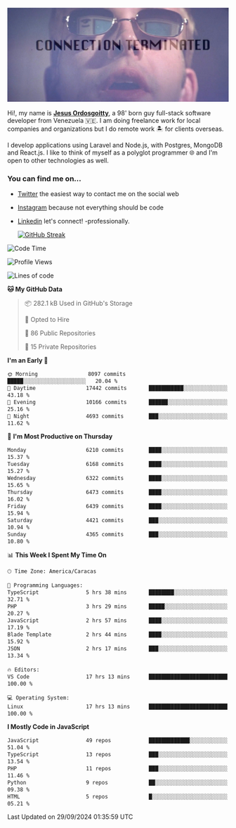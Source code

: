 ![hackers movie reference](./disconnected.jpg)

Hi!, my name is [**Jesus Ordosgoitty**](https://jodaz.dev), a 98' born guy full-stack software developer from Venezuela 🇻🇪. I am doing freelance work for local companies and organizations but I do remote work 🏝️ for clients overseas. 

I develop applications using Laravel and Node.js, with Postgres, MongoDB and React.js. I like to think of myself as a polyglot programmer 🌐 and I'm open to other technologies as well.

### You can find me on...

- [Twitter](https://twitter.com/jodaz_) the easiest way to contact me on the social web
- [Instagram](https://instagram.com/jodaz_) because not everything should be code
- [Linkedin](https://linkedin.com/in/jodaz) let's connect! -professionally.


    [![GitHub Streak](https://streak-stats.demolab.com?user=jodaz&theme=tokyonight)](https://git.io/streak-stats)

<!--START_SECTION:waka-->
![Code Time](http://img.shields.io/badge/Code%20Time-7%2C343%20hrs%2011%20mins-blue)

![Profile Views](http://img.shields.io/badge/Profile%20Views-0-blue)

![Lines of code](https://img.shields.io/badge/From%20Hello%20World%20I%27ve%20Written-82.8%20million%20lines%20of%20code-blue)

**🐱 My GitHub Data** 

> 📦 282.1 kB Used in GitHub's Storage 
 > 
> 💼 Opted to Hire
 > 
> 📜 86 Public Repositories 
 > 
> 🔑 15 Private Repositories 
 > 
**I'm an Early 🐤** 

```text
🌞 Morning                8097 commits        █████░░░░░░░░░░░░░░░░░░░░   20.04 % 
🌆 Daytime                17442 commits       ███████████░░░░░░░░░░░░░░   43.18 % 
🌃 Evening                10166 commits       ██████░░░░░░░░░░░░░░░░░░░   25.16 % 
🌙 Night                  4693 commits        ███░░░░░░░░░░░░░░░░░░░░░░   11.62 % 
```
📅 **I'm Most Productive on Thursday** 

```text
Monday                   6210 commits        ████░░░░░░░░░░░░░░░░░░░░░   15.37 % 
Tuesday                  6168 commits        ████░░░░░░░░░░░░░░░░░░░░░   15.27 % 
Wednesday                6322 commits        ████░░░░░░░░░░░░░░░░░░░░░   15.65 % 
Thursday                 6473 commits        ████░░░░░░░░░░░░░░░░░░░░░   16.02 % 
Friday                   6439 commits        ████░░░░░░░░░░░░░░░░░░░░░   15.94 % 
Saturday                 4421 commits        ███░░░░░░░░░░░░░░░░░░░░░░   10.94 % 
Sunday                   4365 commits        ███░░░░░░░░░░░░░░░░░░░░░░   10.80 % 
```


📊 **This Week I Spent My Time On** 

```text
🕑︎ Time Zone: America/Caracas

💬 Programming Languages: 
TypeScript               5 hrs 38 mins       ████████░░░░░░░░░░░░░░░░░   32.71 % 
PHP                      3 hrs 29 mins       █████░░░░░░░░░░░░░░░░░░░░   20.27 % 
JavaScript               2 hrs 57 mins       ████░░░░░░░░░░░░░░░░░░░░░   17.19 % 
Blade Template           2 hrs 44 mins       ████░░░░░░░░░░░░░░░░░░░░░   15.92 % 
JSON                     2 hrs 17 mins       ███░░░░░░░░░░░░░░░░░░░░░░   13.34 % 

🔥 Editors: 
VS Code                  17 hrs 13 mins      █████████████████████████   100.00 % 

💻 Operating System: 
Linux                    17 hrs 13 mins      █████████████████████████   100.00 % 
```

**I Mostly Code in JavaScript** 

```text
JavaScript               49 repos            █████████████░░░░░░░░░░░░   51.04 % 
TypeScript               13 repos            ███░░░░░░░░░░░░░░░░░░░░░░   13.54 % 
PHP                      11 repos            ███░░░░░░░░░░░░░░░░░░░░░░   11.46 % 
Python                   9 repos             ██░░░░░░░░░░░░░░░░░░░░░░░   09.38 % 
HTML                     5 repos             █░░░░░░░░░░░░░░░░░░░░░░░░   05.21 % 
```




 Last Updated on 29/09/2024 01:35:59 UTC
<!--END_SECTION:waka-->
